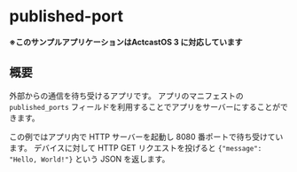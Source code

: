 # published-port

**※このサンプルアプリケーションはActcastOS 3 に対応しています**

## 概要

外部からの通信を待ち受けるアプリです。
アプリのマニフェストの `published_ports` フィールドを利用することでアプリをサーバーにすることができます。

この例ではアプリ内で HTTP サーバーを起動し 8080 番ポートで待ち受けています。
デバイスに対して HTTP GET リクエストを投げると `{"message": "Hello, World!"}` という JSON を返します。

